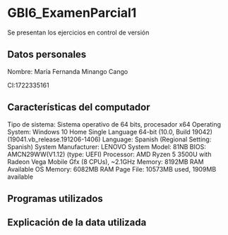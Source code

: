 # GBI6_ExamenParcial1
Se presentan los ejercicios en control de versión

## Datos personales 
Nombre: María Fernanda Minango Cango 

CI:1722335161

## Características del computador
Tipo de sistema:     Sistema operativo de 64 bits, procesador x64
Operating System: Windows 10 Home Single Language 64-bit (10.0, Build 19042) (19041.vb_release.191206-1406)
                 Language: Spanish (Regional Setting: Spanish)
      System Manufacturer: LENOVO
             System Model: 81NB
                     BIOS: AMCN29WW(V1.12) (type: UEFI)
                Processor: AMD Ryzen 5 3500U with Radeon Vega Mobile Gfx   (8 CPUs), ~2.1GHz
                   Memory: 8192MB RAM
      Available OS Memory: 6082MB RAM
                Page File: 10573MB used, 1909MB available

## Programas utilizados

## Explicación de la data utilizada
